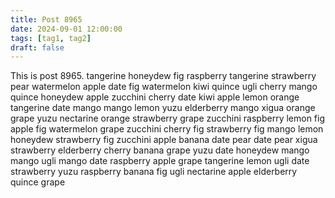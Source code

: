 ```yaml
---
title: Post 8965
date: 2024-09-01 12:00:00
tags: [tag1, tag2]
draft: false
---
```

This is post 8965.
tangerine
honeydew
fig
raspberry
tangerine
strawberry
pear
watermelon
apple
date
fig
watermelon
kiwi
quince
ugli
cherry
mango
quince
honeydew
apple
zucchini
cherry
date
kiwi
apple
lemon
orange
tangerine
date
mango
mango
lemon
yuzu
elderberry
mango
xigua
orange
grape
yuzu
nectarine
orange
strawberry
grape
zucchini
raspberry
lemon
fig
apple
fig
watermelon
grape
zucchini
cherry
fig
strawberry
fig
mango
lemon
honeydew
strawberry
fig
zucchini
apple
banana
date
pear
date
pear
xigua
strawberry
elderberry
cherry
banana
grape
yuzu
date
honeydew
mango
mango
ugli
mango
date
raspberry
apple
grape
tangerine
lemon
ugli
date
strawberry
yuzu
raspberry
banana
fig
ugli
nectarine
apple
elderberry
quince
grape
